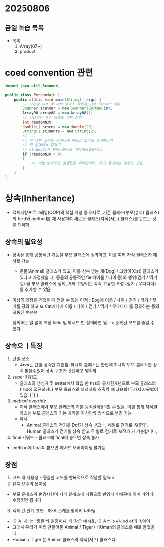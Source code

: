 # 20250806

## 금일 복습 목록
- 목록
    1. Array(07~)
    2. product



# coed convention 관련

```java
import java.util.Scanner;

public class PersonMain {
    public static void main(String[] args) {
        // 사용할 외부 및 내부 클래스 목록들 전부 import 해둠
        Scanner scanner = new Scanner(System.in);
        Array08 array08 = new Array08();
        // 사용하는 변수 목록들 전부 선언
        int randomNum;
        double[] scores = new double[25];
        String[] students = new String[25];
        // ...
        // 막 내부 로직들 엄청나게 써놓고 있다고 가정하다가
        // 저 밑에에서 갑자기
        // students가 튀어나왔다고 가정해보겠습니다.
        if (randomNum < 0)
        {
            // 이런 방식으로 실행문을 써야합니다. 라고 통제하는 경우도 있음.
        }
    }
}
```

# 상속(Inheritance)
- 객체지향프로그래밍(OOP)의 핵심 개녕 중 하나로, 기존 클래스(부모(슈퍼) 클래스)의
field와 method를 재 사용하여 새로운 클래스(자식(서브) 클래스)를 만드는 것을 의미함.

## 상속의 필요성
- 상속을 통해 공통적인 기능을 부모 클래스에 정의하고, 이를 여러 자식 클래스가 재사용 가능
  - 동물(Animal) 클래스가 있고, 이를 상속 받는 개(Dog) / 고양이(Cat) 클래스가 있다고
    가정했을 때, 동물의 공통적인 field(이름 / 나이 등)와 행위(걷기 / 먹기 등) 을
    부모 클래스에 정의, 개와 고양이는 각각 고유한 특성 (짖기 / 우다다다)를 추가할 수 있음

- 이상의 과정을 거쳤을 때 얻을 수 있는 이점 : Dog에 이름 / 나이 / 걷기 / 먹기 / 짖기를 정의 하고
  또 Cat에다가 이름 / 나이 / 걷기 / 먹기 / 우다다다 를 정의하는 등의 공통된 부분을 

  정의하는 일 없이 특정 field  및 메서드 만 정의하면 됨. -> 중복된 코드를 줄일 수 있다.

## 상속으 ㅣ특징
1. 단일 상소
   - Java는 단일 상속만 지원함, 하나의 클래스는 한번에 하나의 부모 클래스만 상속 받을수있어
    상속 구조가 간단하고 명확함.
2. super 키워드
   - 클래스의 생성자 및 setter에서 학습 한 this와 유사한개념으로
    부모 클래스의 field에 접근하거나 부모 클래스의 생성자를 호출할 때 사용함(두가지 사용법이 있습니다.)
3. _method override_
   - 자식 클래스에서 부모 클래스의 기본 동작을`재정의`할 수 있음. 이를 통해 자식클래스는 부모
    클래스의 기본 동작을 자신만의 방식으로 변경 가능
   - 예시
      - Animal 클래스의 걷기를 Dof가 상속 받고ㅡ, 네발로 걷기로 _재정의_ , Human 클래스가 걷기를
       상속 받고 두 발로 걷기로 _재정의_ 가 가능합니다,
4. final 키워드 - 클래스에 final이 붙으면 상속 불가
  - method에 final이 붙으면 메서드 오버라이딩 불가능

## 장점
1. 코드 재 사용성 - 동일한 코드를 반복적으로 작성할 필요 x
2. 유지 보수의 용이성
  - 부모 클래스의 변경사항이 자식 클래스에 자동으로 반영되기 때문에 위계 파악 후 수정하면 됩니다.
3. 객체 간 관계 표현 - IS-A 관계를 명확히 나타냄
  - IS-A
  '개' 는 '동물'의 일종이다. 와 같은 예시로, IS-A는 is a kind of의 축약어
  - 그래서 우리가 미리 만들어둔 Animal / Tiger / HUman의 클래스를 예로 들었을 때
  - Human / Tiger 는 Animal 클래스의 자식(서브) 클래스다.
